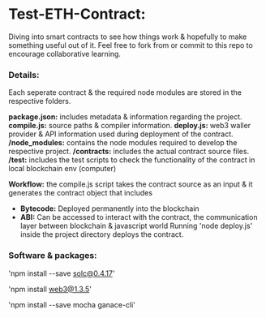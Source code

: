 # Test-ETH-Contract:
Diving into smart contracts to see how things work &amp; hopefully to make something useful out of it. Feel free to fork from or commit to this repo to encourage collaborative learning.

### Details:
Each seperate contract & the required node modules are stored in the respective folders. 

**package.json:** includes metadata & information regarding the project.
**compile.js:** source paths & compiler information.
**deploy.js:** web3 waller provider & API information used during deployment of the contract.
**/node_modules:** contains the node modules required to develop the respective project.
**/contracts:** includes the actual contract source files.
**/test:** includes the test scripts to check the functionality of the contract in local blockchain env (computer)

**Workflow:** the compile.js script takes the contract source as an input & it generates the contract object that includes
* **Bytecode:** Deployed permanently into the blockchain
* **ABI:** Can be accessed to interact with the contract, the communication layer between blockchain & javascript world
Running 'node deploy.js' inside the project directory deploys the contract. 

### Software & packages:

'npm install --save solc@0.4.17'

'npm install web3@1.3.5'

'npm install --save mocha ganace-cli'
